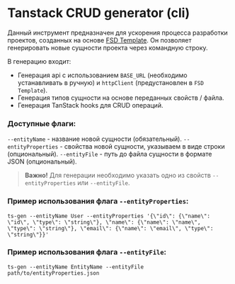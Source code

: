 # Tanstack CRUD generator (cli)

Данный инструмент предназначен для ускорения процесса разработки проектов, созданных на основе [FSD Template](https://github.com/AvtsynovS/fsd_templates).
Он позволяет генерировать новые сущности проекта через командную строку.

В генерацию входит:

- Генерация api с использованием `BASE_URL` (необходимо устанавливать в ручную) и `httpClient` (предустановлен в `FSD Template`).
- Генерация типов сущности на основе переданных свойств / файла.
- Генерация TanStack hooks для CRUD операций.

### Доступные флаги:

`--entityName` - название новой сущности (обязательный).
`--entityProperties` - свойства новой сущности, указываем в виде строки (опциональный).
`--entityFile` - путь до файла сущности в формате JSON (опциональный).

> **Важно!**
> Для генерации необходимо указать одно из свойств `--entityProperties` или `--entityFile`.

### Пример использования флага `--entityProperties`:

`ts-gen --entityName User --entityProperties '{\"id\": {\"name\": \"id\", \"type\": \"string\"}, \"name\": {\"name\": \"name\", \"type\": \"string\"}, \"email\": {\"name\": \"email\", \"type\": \"string\"}}'`

### Пример использования флага `--entityFile`:

`ts-gen --entityName EntityName --entityFile path/to/entityProperties.json`
